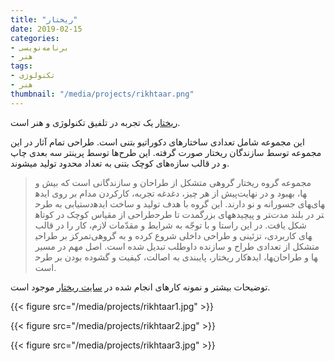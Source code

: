 ```yaml
---
title: "ریختار"
date: 2019-02-15
categories:
- برنامه‌نویسی
- هنر
tags:
- تکنولوژی
- هنر
thumbnail: "/media/projects/rikhtaar.png"
---
```


[ریختار](https://rikhtaar.ir)  یک تجربه در تلفیق تکنولوژی و هنر است.

این مجموعه شامل تعدادی ساختارهای دکوراتیو بتنی است. طراحی تمام آثار در این مجموعه توسط سازندگان ریختار صورت گرفته. این طرح‌ها توسط پرینتر سه بعدی چاپ و در قالب سازه‌های کوچک بتنی به تعداد محدود تولید میشوند.

> مجموعه گروه ریختار گروهی متشکل از طراحان و سازندگانی است که بیش و پیش از هر چیز، دغدغه تجربه، کارکردن مدام بر روی ایده‎ها، بهبود و در نهایت  دستیابی به طرح‎های جسورانه و نو دارند. این گروه با هدف تولید و ساخت  ایده‎های طراحی از مقیاس کوچک در کوتاه‎مدت تا طرح‎های بزرگ‎تر و پیچیده‎تر در بلند مدت شکل یافت. در این راستا و با توجّه به شرایط و مقدّمات لازم،  کار را در قالب تمرکز بر طراحی‎های کاربردی، تزئینی و طراحی داخلی شروع  کرده و به گروهی متشکل از تعدادی طراح و سازنده داوطلب تبدیل شده است. اصل  مهم در مسیر کار ریختار، پایبندی به اصالت، کیفیت و گشوده بودن بر طرح‎ها،  ایده‎ها و طراحان است.

توضیحات بیشتر و نمونه کارهای انجام شده در [سایت ریختار](https://rikhtaar.ir/) موجود است.

{{< figure src="/media/projects/rikhtaar1.jpg" >}}

{{< figure src="/media/projects/rikhtaar2.jpg" >}}

{{< figure src="/media/projects/rikhtaar3.jpg" >}}